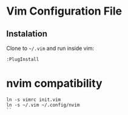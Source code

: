 # Vim Configuration File

## Instalation

Clone to `~/.vim` and run inside vim:

```
:PlugInstall
```

# nvim compatibility

```
ln -s vimrc init.vim
ln -s ~/.vim ~/.config/nvim
``
